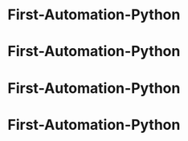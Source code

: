 # First-Automation-Python
# First-Automation-Python
# First-Automation-Python
# First-Automation-Python
